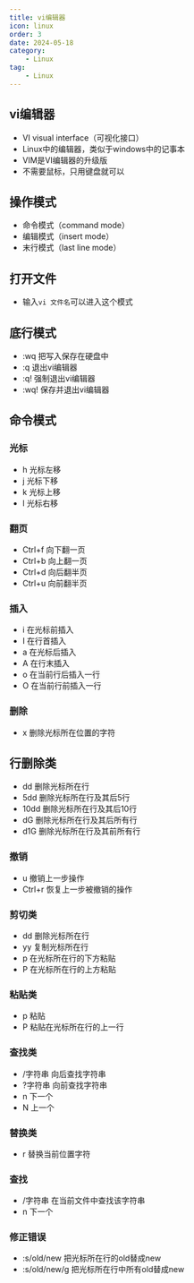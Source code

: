 ```yaml
---
title: vi编辑器
icon: linux
order: 3
date: 2024-05-18
category:
    - Linux
tag:
    - Linux
---
```


## vi编辑器

- VI visual interface（可视化接口）
- Linux中的编辑器，类似于windows中的记事本
- VIM是VI编辑器的升级版
- 不需要鼠标，只用键盘就可以

## 操作模式

- 命令模式（command mode）
- 编辑模式（insert mode）
- 末行模式（last line mode）

## 打开文件

- 输入`vi 文件名`可以进入这个模式

## 底行模式

- :wq 把写入保存在硬盘中
- :q 退出vi编辑器
- :q! 强制退出vi编辑器
- :wq! 保存并退出vi编辑器

## 命令模式

### 光标

- h 光标左移
- j 光标下移
- k 光标上移
- l 光标右移

### 翻页

- Ctrl+f 向下翻一页
- Ctrl+b 向上翻一页
- Ctrl+d 向后翻半页
- Ctrl+u 向前翻半页

### 插入

- i 在光标前插入
- I 在行首插入
- a 在光标后插入
- A 在行末插入
- o 在当前行后插入一行
- O 在当前行前插入一行

### 删除

- x 删除光标所在位置的字符

## 行删除类

- dd 删除光标所在行
- 5dd 删除光标所在行及其后5行
- 10dd 删除光标所在行及其后10行
- dG 删除光标所在行及其后所有行
- d1G 删除光标所在行及其前所有行

### 撤销

- u 撤销上一步操作
- Ctrl+r 恢复上一步被撤销的操作

### 剪切类

- dd 删除光标所在行
- yy 复制光标所在行
- p 在光标所在行的下方粘贴
- P 在光标所在行的上方粘贴

### 粘贴类

- p 粘贴
- P 粘贴在光标所在行的上一行

### 查找类

- /字符串 向后查找字符串
- ?字符串 向前查找字符串
- n 下一个
- N 上一个

### 替换类

- r 替换当前位置字符

### 查找

- /字符串 在当前文件中查找该字符串
- n 下一个

### 修正错误

- :s/old/new 把光标所在行的old替成new
- :s/old/new/g 把光标所在行中所有old替成new
